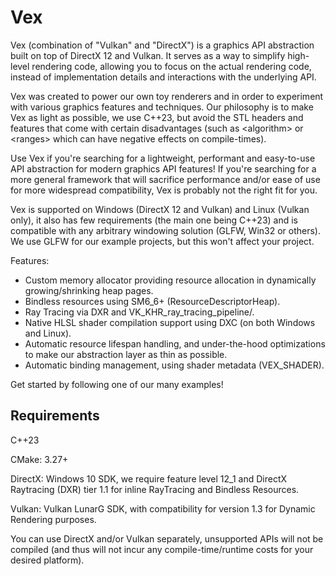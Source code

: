 # Vex

Vex (combination of "Vulkan" and "DirectX") is a graphics API abstraction built on top of DirectX 12 and Vulkan. It serves as a way to simplify high-level rendering code, allowing you to focus on the actual rendering code, instead of implementation details and interactions with the underlying API.

Vex was created to power our own toy renderers and in order to experiment with various graphics features and techniques. Our philosophy is to make Vex as light as possible, we use C++23, but avoid the STL headers and features that come with certain disadvantages (such as \<algorithm\> or \<ranges\> which can have negative effects on compile-times).

Use Vex if you're searching for a lightweight, performant and easy-to-use API abstraction for modern graphics API features! If you're searching for a more general framework that will sacrifice performance and/or ease of use for more widespread compatibility, Vex is probably not the right fit for you.

Vex is supported on Windows (DirectX 12 and Vulkan) and Linux (Vulkan only), it also has few requirements (the main one being C++23) and is compatible with any arbitrary windowing solution (GLFW, Win32 or others). We use GLFW for our example projects, but this won't affect your project.

Features:
- Custom memory allocator providing resource allocation in dynamically growing/shrinking heap pages.
- Bindless resources using SM6_6+ (ResourceDescriptorHeap).
- Ray Tracing via DXR and VK_KHR_ray_tracing_pipeline/.
- Native HLSL shader compilation support using DXC (on both Windows and Linux).
- Automatic resource lifespan handling, and under-the-hood optimizations to make our abstraction layer as thin as possible.
- Automatic binding management, using shader metadata (VEX_SHADER).

Get started by following one of our many examples!

## Requirements

C++23

CMake: 3.27+

DirectX: Windows 10 SDK, we require feature level 12_1 and DirectX Raytracing (DXR) tier 1.1 for inline RayTracing and Bindless Resources.

Vulkan: Vulkan LunarG SDK, with compatibility for version 1.3 for Dynamic Rendering purposes.

You can use DirectX and/or Vulkan separately, unsupported APIs will not be compiled (and thus will not incur any compile-time/runtime costs for your desired platform).
